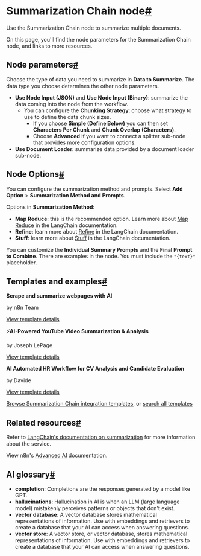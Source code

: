 [](https://github.com/n8n-io/n8n-docs/edit/main/docs/integrations/builtin/cluster-nodes/root-nodes/n8n-nodes-langchain.chainsummarization.md "Edit this page")

# Summarization Chain node[#](#summarization-chain-node "Permanent link")

Use the Summarization Chain node to summarize multiple documents.

On this page, you'll find the node parameters for the Summarization Chain node, and links to more resources.

## Node parameters[#](#node-parameters "Permanent link")

Choose the type of data you need to summarize in **Data to Summarize**. The data type you choose determines the other node parameters.

*   **Use Node Input (JSON)** and **Use Node Input (Binary)**: summarize the data coming into the node from the workflow.
    *   You can configure the **Chunking Strategy**: choose what strategy to use to define the data chunk sizes.
        *   If you choose **Simple (Define Below)** you can then set **Characters Per Chunk** and **Chunk Overlap (Characters)**.
        *   Choose **Advanced** if you want to connect a splitter sub-node that provides more configuration options.
*   **Use Document Loader**: summarize data provided by a document loader sub-node.

## Node Options[#](#node-options "Permanent link")

You can configure the summarization method and prompts. Select **Add Option** > **Summarization Method and Prompts**.

Options in **Summarization Method**:

*   **Map Reduce**: this is the recommended option. Learn more about [Map Reduce](https://js.langchain.com/v0.1/docs/modules/chains/document/map_reduce/) in the LangChain documentation.
*   **Refine**: learn more about [Refine](https://js.langchain.com/v0.1/docs/modules/chains/document/refine/) in the LangChain documentation.
*   **Stuff**: learn more about [Stuff](https://js.langchain.com/v0.1/docs/modules/chains/document/stuff/) in the LangChain documentation.

You can customize the **Individual Summary Prompts** and the **Final Prompt to Combine**. There are examples in the node. You must include the `"{text}"` placeholder.

## Templates and examples[#](#templates-and-examples "Permanent link")

**Scrape and summarize webpages with AI**

by n8n Team

[View template details](https://n8n.io/workflows/1951-scrape-and-summarize-webpages-with-ai/)

**⚡AI-Powered YouTube Video Summarization & Analysis**

by Joseph LePage

[View template details](https://n8n.io/workflows/2679-ai-powered-youtube-video-summarization-and-analysis/)

**AI Automated HR Workflow for CV Analysis and Candidate Evaluation**

by Davide

[View template details](https://n8n.io/workflows/2860-ai-automated-hr-workflow-for-cv-analysis-and-candidate-evaluation/)

[Browse Summarization Chain integration templates](https://n8n.io/integrations/summarization-chain/), or [search all templates](https://n8n.io/workflows/)

## Related resources[#](#related-resources "Permanent link")

Refer to [LangChain's documentation on summarization](https://js.langchain.com/docs/tutorials/summarization/) for more information about the service.

View n8n's [Advanced AI](../../../../../advanced-ai/) documentation.

## AI glossary[#](#ai-glossary "Permanent link")

*   **completion**: Completions are the responses generated by a model like GPT.
*   **hallucinations**: Hallucination in AI is when an LLM (large language model) mistakenly perceives patterns or objects that don't exist.
*   **vector database**: A vector database stores mathematical representations of information. Use with embeddings and retrievers to create a database that your AI can access when answering questions.
*   **vector store**: A vector store, or vector database, stores mathematical representations of information. Use with embeddings and retrievers to create a database that your AI can access when answering questions.
